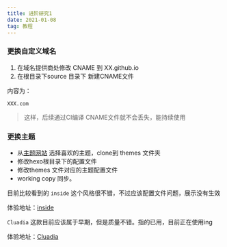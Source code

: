 ```yaml
--- 
title: 进阶研究1
date: 2021-01-08
tag: 教程
---
```


### 更换自定义域名
1. 在域名提供商处修改 CNAME 到 XX.github.io
2. 在根目录下source 目录下 新建CNAME文件
  
内容为：
```
XXX.com
```
> 这样，后续通过CI编译 CNAME文件就不会丢失，能持续使用

### 更换主题
- 从[主题网站](https://hexo.io/themes/) 选择喜欢的主题，clone到 themes 文件夹
- 修改hexo根目录下的配置文件
- 修改themes 文件对应的主题配置文件
- working copy 同步。

目前比较看到的
`inside` 这个风格很不错，不过应该配置文件问题，展示没有生效  

体验地址：[inside](https://github.com/ikeq/hexo-theme-inside)  


`Cluadia` 这款目前应该属于早期，但是质量不错。指的已用，目前正在使用ing

体验地址：[Cluadia](https://github.com/Haojen/hexo-theme-Claudia)